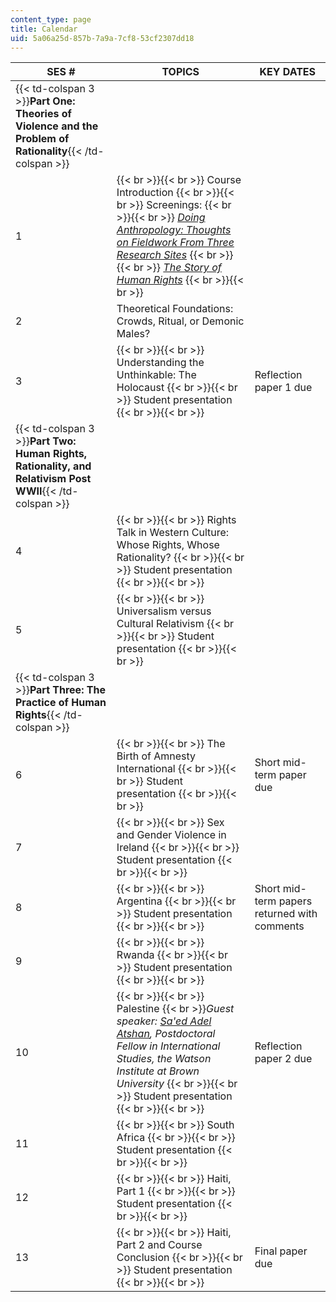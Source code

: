 ```yaml
---
content_type: page
title: Calendar
uid: 5a06a25d-857b-7a9a-7cf8-53cf2307dd18
---
```


| SES # | TOPICS | KEY DATES |
| --- | --- | --- |
| {{< td-colspan 3 >}}**Part One: Theories of Violence and the Problem of Rationality**{{< /td-colspan >}} |||
| 1 |  {{< br >}}{{< br >}} Course Introduction {{< br >}}{{< br >}} Screenings: {{< br >}}{{< br >}} [_Doing Anthropology: Thoughts on Fieldwork From Three Research Sites_](http://video.mit.edu/watch/doing-anthropology-2651/) {{< br >}}{{< br >}} [_The Story of Human Rights_](http://www.youthforhumanrights.org/what-are-human-rights.html) {{< br >}}{{< br >}}  | &nbsp; |
| 2 | Theoretical Foundations: Crowds, Ritual, or Demonic Males? | &nbsp; |
| 3 |  {{< br >}}{{< br >}} Understanding the Unthinkable: The Holocaust {{< br >}}{{< br >}} Student presentation {{< br >}}{{< br >}}  | Reflection paper 1 due |
| {{< td-colspan 3 >}}**Part Two: Human Rights, Rationality, and Relativism Post WWII**{{< /td-colspan >}} |||
| 4 |  {{< br >}}{{< br >}} Rights Talk in Western Culture: Whose Rights, Whose Rationality? {{< br >}}{{< br >}} Student presentation {{< br >}}{{< br >}}  | &nbsp; |
| 5 |  {{< br >}}{{< br >}} Universalism versus Cultural Relativism {{< br >}}{{< br >}} Student presentation {{< br >}}{{< br >}}  | &nbsp; |
| {{< td-colspan 3 >}}**Part Three: The Practice of Human Rights**{{< /td-colspan >}} |||
| 6 |  {{< br >}}{{< br >}} The Birth of Amnesty International {{< br >}}{{< br >}} Student presentation {{< br >}}{{< br >}}  | Short mid-term paper due |
| 7 |  {{< br >}}{{< br >}} Sex and Gender Violence in Ireland {{< br >}}{{< br >}} Student presentation {{< br >}}{{< br >}}  | &nbsp; |
| 8 |  {{< br >}}{{< br >}} Argentina {{< br >}}{{< br >}} Student presentation {{< br >}}{{< br >}}  | Short mid-term papers returned with comments |
| 9 |  {{< br >}}{{< br >}} Rwanda {{< br >}}{{< br >}} Student presentation {{< br >}}{{< br >}}  | &nbsp; |
| 10 |  {{< br >}}{{< br >}} Palestine  {{< br >}}_Guest speaker:_ [_Sa'ed Adel Atshan_](http://watson.brown.edu/news/explore/2014/atshan)_, Postdoctoral Fellow in International Studies, the Watson Institute at Brown University_ {{< br >}}{{< br >}} Student presentation {{< br >}}{{< br >}}  | Reflection paper 2 due |
| 11 |  {{< br >}}{{< br >}} South Africa {{< br >}}{{< br >}} Student presentation {{< br >}}{{< br >}}  | &nbsp; |
| 12 |  {{< br >}}{{< br >}} Haiti, Part 1 {{< br >}}{{< br >}} Student presentation {{< br >}}{{< br >}}  | &nbsp; |
| 13 |  {{< br >}}{{< br >}} Haiti, Part 2 and Course Conclusion {{< br >}}{{< br >}} Student presentation {{< br >}}{{< br >}}  | Final paper due